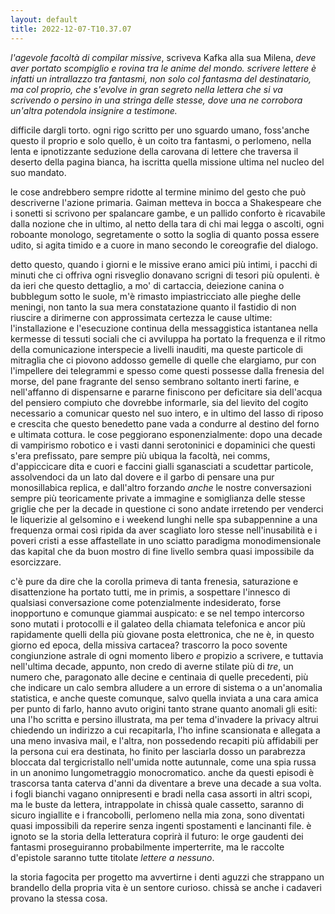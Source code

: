 ```yaml
---
layout: default
title: 2022-12-07-T10.37.07
---
```


*l'agevole facoltà di compilar missive*, scriveva Kafka alla sua Milena, *deve aver portato scompiglio e rovina tra le anime del mondo. scrivere lettere è infatti un intrallazzo tra fantasmi, non solo col fantasma del destinatario, ma col proprio, che s'evolve in gran segreto nella lettera che si va scrivendo o persino in una stringa delle stesse, dove una ne corrobora un'altra potendola insignire a testimone.*

difficile dargli torto. ogni rigo scritto per uno sguardo umano, foss'anche questo il proprio e solo quello, è un coito tra fantasmi, o perlomeno, nella lenta e ipnotizzante seduzione della carovana di lettere che traversa il deserto della pagina bianca, ha iscritta quella missione ultima nel nucleo del suo mandato.

le cose andrebbero sempre ridotte al termine minimo del gesto che può descriverne l'azione primaria. Gaiman metteva in bocca a Shakespeare che i sonetti si scrivono per spalancare gambe, e un pallido conforto è ricavabile dalla nozione che in ultimo, al netto della tara di chi mai legga o ascolti, ogni roboante monologo, segretamente o sotto la soglia di quanto possa essere udito, si agita timido e a cuore in mano secondo le coreografie del dialogo.

detto questo, quando i giorni e le missive erano amici più intimi, i pacchi di minuti che ci offriva ogni risveglio donavano scrigni di tesori più opulenti. è da ieri che questo dettaglio, a mo' di cartaccia, deiezione canina o bubblegum sotto le suole, m'è rimasto impiastricciato alle pieghe delle meningi, non tanto la sua mera constatazione quanto il fastidio di non riuscire a dirimerne con approssimata certezza le cause ultime: l'installazione e l'esecuzione continua della messaggistica istantanea nella kermesse di tessuti sociali che ci avviluppa ha portato la frequenza  e il ritmo della comunicazione interspecie a livelli inauditi, ma queste particole di mitraglia che ci piovono addosso gemelle di quelle che elargiamo, pur con l'impellere dei telegrammi e spesso come questi possesse dalla frenesia del morse, del pane fragrante del senso sembrano soltanto inerti farine, e nell'affanno di dispensarne e pararne finiscono per deficitare sia dell'acqua del pensiero compiuto che dovrebbe informarle, sia del lievito del cogito necessario a comunicar questo nel suo intero, e in ultimo del lasso di riposo e crescita che questo benedetto pane vada a condurre al destino del forno e ultimata cottura. le cose peggiorano esponenzialmente: dopo una decade di vampirismo robotico e i vasti danni serotoninici e dopaminici che questi s'era prefissato, pare sempre più ubiqua la facoltà, nei comms, d'appiccicare dita e cuori e faccini gialli sganasciati a scudettar particole, assolvendoci da un lato dal dovere e il garbo di pensare una pur monosillabica replica, e dall'altro forzando *anche* le nostre conversazioni sempre più teoricamente private a immagine e somiglianza delle stesse griglie che per la decade in questione ci sono andate irretendo per venderci le liquerizie al gelsomino e i weekend lunghi nelle spa subappennine a una frequenza ormai così ripida da aver scagliato loro stesse nell'inusabilità e i poveri cristi a esse affastellate in uno sciatto paradigma monodimensionale das kapital che da buon mostro di fine livello sembra quasi impossibile da esorcizzare.

c'è pure da dire che la corolla primeva di tanta frenesia, saturazione e disattenzione ha portato tutti, me in primis, a sospettare l'innesco di qualsiasi conversazione come potenzialmente indesiderato, forse inopportuno e comunque giammai auspicato: e se nel tempo intercorso sono mutati i protocolli e il galateo della chiamata telefonica e ancor più rapidamente quelli della più giovane posta elettronica, che ne è, in questo giorno ed epoca, della missiva cartacea? trascorro la poco sovente congiunzione astrale di ogni momento libero *e* propizio a scrivere, e tuttavia nell'ultima decade, appunto, non credo di averne stilate più di *tre*, un numero che, paragonato alle decine e centinaia di quelle precedenti, più che indicare un calo sembra alludere a un errore di sistema o a un'anomalia statistica, e anche queste comunque, salvo quella inviata a una cara amica per punto di farlo, hanno avuto origini tanto strane quanto anomali gli esiti: una l'ho scritta e persino illustrata, ma per tema d'invadere la privacy altrui chiedendo un indirizzo a cui recapitarla, l'ho infine scansionata e allegata a una meno invasiva mail, e l'altra, non possedendo recapiti più affidabili per la persona cui era destinata, ho finito per lasciarla dosso un parabrezza bloccata dal tergicristallo nell'umida notte autunnale, come una spia russa in un anonimo lungometraggio monocromatico. anche da questi episodi è trascorsa tanta caterva d'anni da diventare a breve una decade a sua volta. i fogli bianchi vagano onnipresenti e bradi nella casa assorti in altri scopi, ma le buste da lettera, intrappolate in chissà quale cassetto, saranno di sicuro ingiallite e i francobolli, perlomeno nella mia zona, sono diventati quasi impossibili da reperire senza ingenti spostamenti e lancinanti file. è ignoto se la storia della letteratura coprirà il futuro: le orge gaudenti dei fantasmi proseguiranno probabilmente imperterrite, ma le raccolte d'epistole saranno tutte titolate *lettere a nessuno*.

la storia fagocita per progetto ma avvertirne i denti aguzzi che strappano un brandello della propria vita è un sentore curioso. chissà se anche i cadaveri provano la stessa cosa.